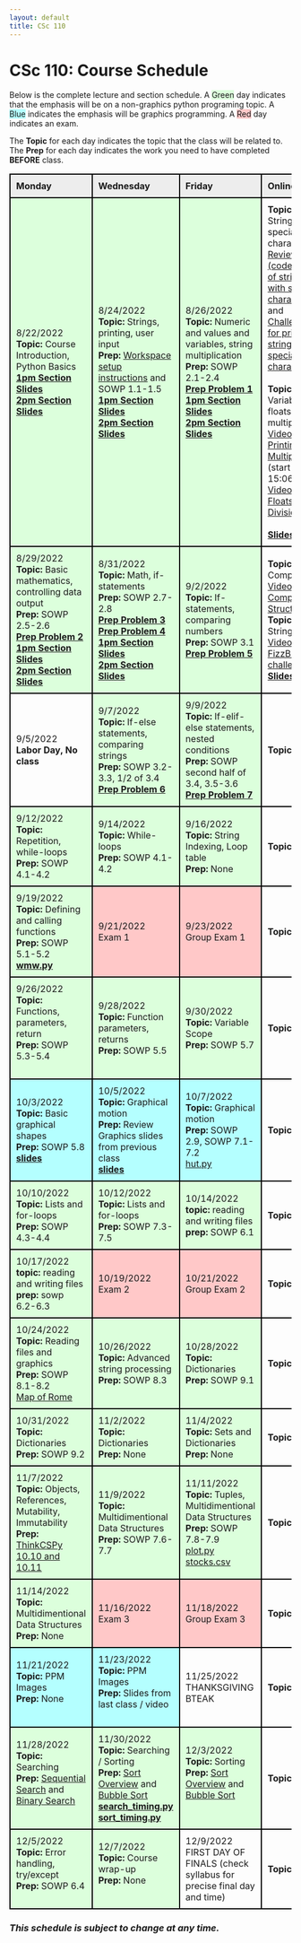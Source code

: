 ```yaml
---
layout: default
title: CSc 110
---
```


<style>
.topic-general {
  background-color: rgb(220, 255, 220);
}
.topic-graphics {
  background-color: rgb(180, 255, 255);
}
.exam {
  background-color: rgb(255, 200, 200);
}
table { 
  border-collapse: collapse; 
}
td {
  border: 2px solid black;
  padding: 10px;
}
</style>

# CSc 110: Course Schedule


Below is the complete lecture and section schedule.
A <span class="topic-general">Green</span> day indicates that the emphasis will be on a non-graphics python programing topic.
A <span class="topic-graphics">Blue</span> indicates the emphasis will be graphics programming.
A <span class="exam">Red</span> day indicates an exam.

The <b>Topic</b> for each day indicates the topic that the class will be related to.
The <b>Prep</b> for each day indicates the work you need to have completed <b>BEFORE</b> class.
 
<table>

<tr>
  <td style="background-color:#ededed;"><b>Monday</b></td>
  <td style="background-color:#ededed;"><b>Wednesday</b></td>
  <td style="background-color:#ededed;"><b>Friday</b></td>
  <td style="background-color:#ededed;"><b>Online</b></td>
</tr>

<tr>
  <td class="topic-general">
    8/22/2022 <br/>
    <b>Topic:</b> Course Introduction, Python Basics <br/>
    <a href="./slides/01-Intro.pdf"><b>1pm Section Slides</b></a> <br/>
    <a href="./slides/01-Intro-AP-2pm.pdf"><b>2pm Section Slides</b></a>
  </td>
  <td class="topic-general">
    8/24/2022 <br/>
    <b>Topic:</b> Strings, printing, user input <br/>
    <b>Prep:</b> <a href="https://docs.google.com/presentation/d/1g-HyrEVuTBycLJvwl0QEepgq1gbjBAGhz8cq49ZA-rA/edit?usp=sharing">Workspace setup instructions</a> and SOWP 1.1-1.5 <br/>
    <a href="./slides/02-Python-basics.pdf"><b>1pm Section Slides</b></a> <br/>
    <a href="./slides/02-Python-basics-AP-2pm.pdf"><b>2pm Section Slides</b></a>
  </td>
  <td class="topic-general">
    8/26/2022 <br/>
    <b>Topic:</b> Numeric and values and variables, string multiplication <br/>
    <b>Prep:</b> SOWP 2.1-2.4 <br/>
    <a href="../preps/01/"><b>Prep Problem 1</b></a> <br/>
    <a href="./slides/03-ints-mul.pdf"><b>1pm Section Slides</b></a> <br/>
    <a href="./slides/03-input-ints-mul-AP-2pm.pdf"><b>2pm Section Slides</b></a>
  </td>
  <td class="">
  <!--
    <b>Topic:</b> Variables, floats, string multiplication <br/>
    <a href="https://youtu.be/1mT9Rdpuz2Q?t=906">Video on Printing and Multiplication</a> (start at 15:06) and <br/>
    <a href="https://youtu.be/UptmTvKq1uM">Video on Floats and Division</a> <br/>
     <br/>
    -->
    <b>Topic:</b> Strings and special characters <br/>
    <a href="https://youtu.be/nTEjPUPT7uI">Review (code along) of strings with special characters</a> and <br/>
    <a href="https://youtu.be/UptmTvKq1uM">Challenge for printing strings with special characters </a> <br/>
    <br/> 
    <b>Topic:</b> Variables, floats, string multiplication <br/>
    <a href="https://youtu.be/1mT9Rdpuz2Q?t=906">Video on Printing and Multiplication</a> (start at 15:06) and <br/>
    <a href="https://youtu.be/UptmTvKq1uM">Video on Floats and Division</a> <br/>
    <br/>
    <a href="./slides/04-multiplication-floats-division.pdf"><b>Slides</b></a> <br/>
  </td>
</tr>

<tr>
  <td class="topic-general">
    8/29/2022 <br/>
    <b>Topic:</b> Basic mathematics, controlling data output <br/>
    <b>Prep:</b> SOWP 2.5-2.6 <br/>
    <a href="../preps/02/"><b>Prep Problem 2</b></a> <br/>
    <a href="./slides/05-math.pdf"><b>1pm Section Slides</b></a> <br/>
    <a href="./slides/04-math-AP.pdf"><b>2pm Section Slides</b></a>
  </td>
  <td class="topic-general">
    8/31/2022 <br/>
    <b>Topic:</b> Math, if-statements<br/>
    <b>Prep:</b> SOWP 2.7-2.8 <br/>
    <a href="../preps/03/"><b>Prep Problem 3</b></a> <br/>
    <a href="../preps/04/"><b>Prep Problem 4</b></a> <br/>
    <a href="./slides/07-if-statements.pdf"><b>1pm Section Slides</b></a> <br/>
    <a href="./slides/05-math-and-if-statements-AP.pdf"><b>2pm Section Slides</b></a> 
  </td>
  <td class="topic-general">
    9/2/2022 <br/>
    <b>Topic:</b> If-statements, comparing numbers <br/>
    <b>Prep:</b> SOWP 3.1 <br/>
    <a href="../preps/05/"><b>Prep Problem 5</b></a> <br/>
  </td>
  <td class="">
    <b>Topic:</b> Computers <br/>
    <a href="https://www.youtube.com/watch?v=Y3mU7vtGAOw">Video on Computer Structure</a> <br/>
    <b>Topic:</b> If + Strings <br/>
    <a href="https://youtu.be/LRqbR-Um7yM">Video on FizzBuzz challenge</a> <br/>
    <a href="./slides/06-computer.pdf"><b>Slides</b></a> <br/>
  </td>
</tr>

<tr>
  <td class="">
    9/5/2022 <br/>
    <b>Labor Day, No class</b>
  </td>
  <td class="topic-general">
    9/7/2022 <br/>
    <b>Topic:</b> If-else statements, comparing strings <br/>
    <b>Prep:</b> SOWP 3.2-3.3, 1/2 of 3.4 <br/>
    <a href="../preps/06/"><b>Prep Problem 6</b></a> <br/>
  </td>
  <td class="topic-general">
    9/9/2022 <br/>
    <b>Topic:</b> If-elif-else statements, nested conditions <br/>
    <b>Prep:</b> SOWP second half of 3.4, 3.5-3.6 <br/>
    <a href="../preps/07/"><b>Prep Problem 7</b></a> <br/>
  </td>
  <td>
    <b>Topic:</b> TBA
  </td>
</tr>

<tr>
  <td class="topic-general">
    9/12/2022 <br/>
    <b>Topic:</b> Repetition, while-loops <br/>
    <b>Prep:</b> SOWP 4.1-4.2 <br/>
  </td>
  <td class="topic-general">
    9/14/2022 <br/>
    <b>Topic:</b> While-loops <br/>
    <b>Prep:</b> SOWP 4.1-4.2 <br/>
  </td>
  <td class="topic-general">
    9/16/2022 <br/>
    <b>Topic:</b> String Indexing, Loop table <br/>
    <b>Prep:</b> None <br/>
  </td>
  <td>
    <b>Topic:</b> TBA
  </td>
</tr>

<tr>
  <td class="topic-general">
    9/19/2022 <br/>
    <b>Topic:</b> Defining and calling functions <br/>
    <b>Prep:</b> SOWP 5.1-5.2 <br/>
    <b><a href="./res/wmw.py">wmw.py</a></b> <br/>
  </td>
  <td class="exam">
    9/21/2022 <br/>
    Exam 1 <br/>
  </td>
  <td class="exam">
    9/23/2022 <br/>
    Group Exam 1 <br/>
  </td>
  <td>
    <b>Topic:</b> TBA
  </td>
</tr>

<tr>
  <td class="topic-general">
    9/26/2022 <br/>
    <b>Topic:</b> Functions, parameters, return <br/>
    <b>Prep:</b> SOWP 5.3-5.4 <br/>
     <br/>
  </td>
  <td class="topic-general">
    9/28/2022 <br/>
    <b>Topic:</b> Function parameters, returns <br/>
    <b>Prep:</b> SOWP 5.5 <br/>
    
  </td>
  <td class="topic-general">
    9/30/2022 <br/>
    <b>Topic:</b> Variable Scope <br/>
    <b>Prep:</b> SOWP 5.7 <br/>
    
  </td>
  <td>
    <b>Topic:</b> TBA
  </td>
</tr>

<tr>
  <td class="topic-graphics">
    10/3/2022 <br/>
    <b>Topic:</b> Basic graphical shapes <br/>
    <b>Prep:</b> SOWP 5.8 <br/>
    <b><a href="#">slides</a></b>
  </td>
  <td class="topic-graphics">
    10/5/2022 <br/>
    <b>Topic:</b> Graphical motion <br/>
    <b>Prep:</b> Review Graphics slides from previous class <br/>
    <b><a href="#">slides</a></b>
  </td>
  <td class="topic-graphics">
    10/7/2022 <br/>
    <b>Topic:</b> Graphical motion <br/>
    <b>Prep:</b> SOWP 2.9, SOWP 7.1-7.2 <br/>
    <a href="./res/hut.py">hut.py</a> <br/>
  </td>
  <td>
    <b>Topic:</b> TBA
  </td>
</tr>

<tr>
  <td class="topic-general">
    10/10/2022 <br/>
    <b>Topic:</b> Lists and for-loops <br/>
    <b>Prep:</b> SOWP 4.3-4.4 <br/>
  </td>
  <td class="topic-general">
    10/12/2022 <br/>
    <b>Topic:</b> Lists and for-loops <br/>
    <b>Prep:</b> SOWP 7.3-7.5 <br/>
  </td>
  <td class="topic-general">
    10/14/2022 <br/>
    <b>topic:</b> reading and writing files <br/>
    <b>prep:</b> SOWP 6.1 <br/>
  </td>
  <td>
    <b>Topic:</b> TBA
  </td>
</tr>

<tr>
  <td class="topic-general">
    10/17/2022 <br/>
    <b>topic:</b> reading and writing files <br/>
    <b>prep:</b> sowp 6.2-6.3 <br/>
    
  </td>
  <td class="exam">
    10/19/2022 <br/>
    Exam 2 <br/>
  </td>
  <td class="exam">
    10/21/2022 <br/>
    Group Exam 2 <br/>
  </td>
  <td>
    <b>Topic:</b> TBA
  </td>
</tr>

<tr>
  <td class="topic-general">
    10/24/2022 <br/>
    <b>Topic:</b> Reading files and graphics <br/>
    <b>Prep:</b> SOWP 8.1-8.2 <br/>
    <a href="./res/rome.gif">Map of Rome</a> <br/>
    
  </td>
  <td class="topic-general">
    10/26/2022 <br/>
    <b>Topic:</b> Advanced string processing <br/>
    <b>Prep:</b> SOWP 8.3 <br/>
    
  </td>
  <td class="topic-general">
    10/28/2022 <br/>
    <b>Topic:</b> Dictionaries <br />
    <b>Prep:</b> SOWP 9.1 <br/>
  </td>
  <td>
    <b>Topic:</b> TBA
  </td>
</tr>

<tr>
  <td class="topic-general">
    10/31/2022 <br/>
    <b>Topic:</b> Dictionaries <br/>
    <b>Prep:</b> SOWP 9.2 <br/>
  </td>
  <td class="topic-general">
    11/2/2022 <br/>
    <b>Topic:</b> Dictionaries <br/>
    <b>Prep:</b> None <br/>
  </td>
  <td class="topic-general">
    11/4/2022 <br/>
    <b>Topic:</b> Sets and Dictionaries <br/>
    <b>Prep:</b> None <br/>
  </td>
  <td>
    <b>Topic:</b> TBA
  </td>
</tr>

<tr>
  <td class="topic-general">
    11/7/2022 <br/>
    <b>Topic:</b> Objects, References, Mutability, Immutability <br/>
    <b>Prep:</b> <a href="https://runestone.academy/runestone/books/published/thinkcspy/Lists/ObjectsandReferences.html">ThinkCSPy 10.10 and 10.11</a> <br/>
  </td>
  <td class="topic-general">
    11/9/2022 <br/>
    <b>Topic:</b> Multidimentional Data Structures <br/>
    <b>Prep:</b> SOWP 7.6-7.7 <br/>
  </td>
  <td class="topic-general">
    11/11/2022 <br/>
    <b>Topic:</b> Tuples, Multidimentional Data Structures <br/>
    <b>Prep:</b> SOWP 7.8-7.9 <br/>
    <a href="./res/plot.py">plot.py</a> <br/>
    <a href="./res/stocks.csv">stocks.csv</a> <br/>
  </td>
  <td>
    <b>Topic:</b> TBA
  </td>
</tr>

<tr>
  <td class="topic-general">
    11/14/2022 <br/>
    <b>Topic:</b> Multidimentional Data Structures <br/>
    <b>Prep:</b> None <br/>
  
  </td>
  <td class="exam">
    11/16/2022 <br/>
    Exam 3 <br/>
  </td>
  <td class="exam">
    11/18/2022 <br/>
    Group Exam 3 <br/>
  </td>
  <td>
    <b>Topic:</b> TBA
  </td>
</tr>

<tr>
  <td class="topic-graphics">
    11/21/2022 <br/>
    <b>Topic:</b> PPM Images <br/>
    <b>Prep:</b> None <br/>
   <br />
  </td>
  <td class="topic-graphics">
    11/23/2022 <br/>
    <b>Topic:</b> PPM Images <br/>
    <b>Prep:</b> Slides from last class / video <br/>
   <br />
  </td>
  <td class="">
    11/25/2022 <br/>
    THANKSGIVING BTEAK
  </td>
  <td>
    <b>Topic:</b> TBA
  </td>
</tr>

<tr>
  <td class="topic-general">
    11/28/2022 <br/>
    <b>Topic:</b> Searching <br/>
    <b>Prep:</b> <a href="https://runestone.academy/runestone/books/published/pythonds/SortSearch/TheSequentialSearch.html">Sequential Search</a> and
                 <a href="https://runestone.academy/runestone/books/published/pythonds/SortSearch/TheBinarySearch.html">Binary Search</a> <br/>
   <br />
  </td>
  <td class="topic-general">
    11/30/2022 <br/>
    <b>Topic:</b> Searching / Sorting <br/>
    <b>Prep:</b> <a href="https://runestone.academy/runestone/books/published/pythonds/SortSearch/sorting.html">Sort Overview</a> and 
                 <a href="https://runestone.academy/runestone/books/published/pythonds/SortSearch/TheBubbleSort.html">Bubble Sort</a> <br/>
    <b><a href="../materials/res/search_timing.py">search_timing.py</a></b> <br/>
    <b><a href="../materials/res/sort_timing.py">sort_timing.py</a></b> <br/>

  </td>
  <td class="topic-general">
    12/3/2022 <br/>
    <b>Topic:</b> Sorting <br/>
    <b>Prep:</b> <a href="https://runestone.academy/runestone/books/published/pythonds/SortSearch/sorting.html">Sort Overview</a> and 
                 <a href="https://runestone.academy/runestone/books/published/pythonds/SortSearch/TheBubbleSort.html">Bubble Sort</a> <br/>
     <br />
  </td>
  <td>
    <b>Topic:</b> TBA
  </td>
</tr>

<tr>
  <td class="topic-general">
    12/5/2022 <br/>
    <b>Topic:</b> Error handling, try/except <br/>
    <b>Prep:</b> SOWP 6.4 <br/>
     <br />
  </td>
  <td class="topic-general">
    12/7/2022 <br/>
    <b>Topic:</b> Course wrap-up <br/>
    <b>Prep:</b> None <br/>
     <br />
  </td>
  <td>
    12/9/2022 <br/>
    FIRST DAY OF FINALS (check syllabus for precise final day and time)
  </td>
  <td>
    <b>Topic:</b> TBA
  </td>
</tr>

</table>

### _This schedule is subject to change at any time._

